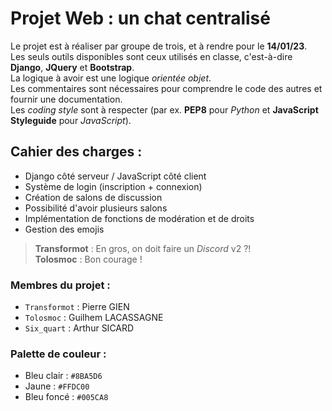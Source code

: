 # Projet Web : un chat centralisé

Le projet est à réaliser par groupe de trois, et à rendre pour le **14/01/23**.  
Les seuls outils disponibles sont ceux utilisés en classe, c'est-à-dire **Django**, **JQuery** et **Bootstrap**.  
La logique à avoir est une logique *orientée objet*.  
Les commentaires sont nécessaires pour comprendre le code des autres et fournir une documentation.  
Les *coding style* sont à respecter (par ex. **PEP8** pour *Python* et **JavaScript Styleguide** pour *JavaScript*).  

## Cahier des charges :

- Django côté serveur / JavaScript côté client
- Système de login (inscription + connexion)
- Création de salons de discussion
- Possibilité d'avoir plusieurs salons
- Implémentation de fonctions de modération et de droits
- Gestion des emojis

> **Transformot** : En gros, on doit faire un *Discord* v2 ?!  
> **Tolosmoc** : Bon courage !

### Membres du projet :

- `Transformot` : Pierre GIEN
- `Tolosmoc` : Guilhem LACASSAGNE
- `Six_quart` : Arthur SICARD

### Palette de couleur :

- Bleu clair : `#8BA5D6`
- Jaune : `#FFDC00`
- Bleu foncé : `#005CA8`

